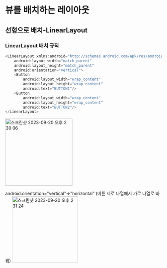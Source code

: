 # 뷰를 배치하는 레이아웃
## 선형으로 배치-LinearLayout
### LinearLayout 배치 규칙
```kotlin
<LinearLayout xmlns:android="http://schemas.android.com/apk/res/android"
    android:layout_width="match_parent"
    android:layout_height="match_parent"
    android:orientation="vertical">
    <Button
        android:layout_width="wrap_content"
        android:layout_height="wrap_content"
        android:text="BUTTON1"/>
    <Button
        android:layout_width="wrap_content"
        android:layout_height="wrap_content"
        android:text="BUTTON2"/>
</LinearLayout>
```
<img width="216" alt="스크린샷 2023-09-20 오후 2 30 06" src="https://github.com/youkm1/Kotlin_ANS.Study/assets/89966409/adde29f1-f5da-4665-b304-39568e7a480b">

android:orientation="vertical"=>"horizontal"
(버튼 세로 나열에서 가로 나열로 바뀜)
<img width="212" alt="스크린샷 2023-09-20 오후 2 31 24" src="https://github.com/youkm1/Kotlin_ANS.Study/assets/89966409/833db98e-5935-4a5c-8b8f-32f7b098fd75">
